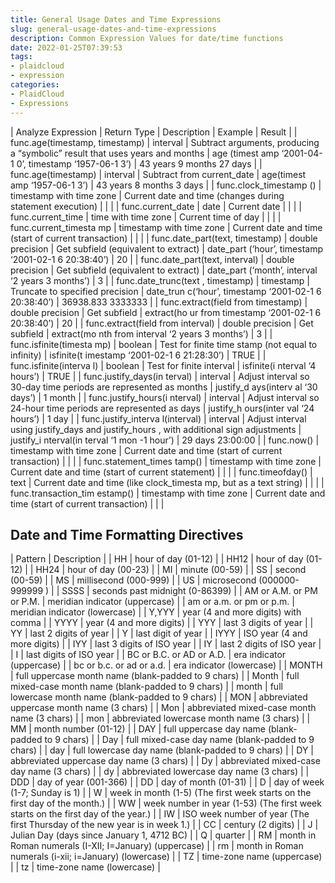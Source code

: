```yaml
---
title: General Usage Dates and Time Expressions
slug: general-usage-dates-and-time-expressions
description: Common Expression Values for date/time functions
date: 2022-01-25T07:39:53
tags:
- plaidcloud
- expression
categories:
- PlaidCloud
- Expressions
---
```





| Analyze Expression | Return Type | Description | Example | Result |
| func.age(timestamp, timestamp) | interval | Subtract arguments, producing a “symbolic” result that uses years and months | age (timest amp ‘2001-04-1 0’, timestamp ‘1957-06-1 3’) | 43 years 9 months 27 days |
| func.age(timestamp) | interval | Subtract from current\_date | age(timest amp ‘1957-06-1 3’) | 43 years 8 months 3 days |
| func.clock\_timestamp () | timestamp with time zone | Current date and time (changes during statement execution) |  |  |
| func.current\_date | date | Current date |  |  |
| func.current\_time | time with time zone | Current time of day |  |  |
| func.current\_timesta mp | timestamp with time zone | Current date and time (start of current transaction) |  |  |
| func.date\_part(text, timestamp) | double precision | Get subfield (equivalent to extract) | date\_part (‘hour’, timestamp ‘2001-02-1 6 20:38:40’) | 20 |
| func.date\_part(text, interval) | double precision | Get subfield (equivalent to extract) | date\_part (‘month’, interval ‘2 years 3 months’) | 3 |
| func.date\_trunc(text , timestamp) | timestamp | Truncate to specified precision | date\_trun c(‘hour’, timestamp ‘2001-02-1 6 20:38:40’) | 36938.833 3333333 |
| func.extract(field from timestamp) | double precision | Get subfield | extract(ho ur from timestamp ‘2001-02-1 6 20:38:40’) | 20 |
| func.extract(field from interval) | double precision | Get subfield | extract(mo nth from interval ‘2 years 3 months’) | 3 |
| func.isfinite(timesta mp) | boolean | Test for finite time stamp (not equal to infinity) | isfinite(t imestamp ‘2001-02-1 6 21:28:30’) | TRUE |
| func.isfinite(interva l) | boolean | Test for finite interval | isfinite(i nterval ‘4 hours’) | TRUE |
| func.justify\_days(in terval) | interval | Adjust interval so 30-day time periods are represented as months | justify\_d ays(interv al ‘30 days’) | 1 month |
| func.justify\_hours(i nterval) | interval | Adjust interval so 24-hour time periods are represented as days | justify\_h ours(inter val ‘24 hours’) | 1 day |
| func.justify\_interva l(interval) | interval | Adjust interval using justify\_days and justify\_hours , with additional sign adjustments | justify\_i nterval(in terval ‘1 mon -1 hour’) | 29 days 23:00:00 |
| func.now() | timestamp with time zone | Current date and time (start of current transaction) |  |  |
| func.statement\_times tamp() | timestamp with time zone | Current date and time (start of current statement) |  |  |
| func.timeofday() | text | Current date and time (like clock\_timesta mp, but as a text string) |  |  |
| func.transaction\_tim estamp() | timestamp with time zone | Current date and time (start of current transaction) |  |  |

## Date and Time Formatting Directives




| Pattern | Description |
| HH | hour of day (01-12) |
| HH12 | hour of day (01-12) |
| HH24 | hour of day (00-23) |
| MI | minute (00-59) |
| SS | second (00-59) |
| MS | millisecond (000-999) |
| US | microsecond (000000-999999 ) |
| SSSS | seconds past midnight (0-86399) |
| AM or A.M. or PM or P.M. | meridian indicator (uppercase) |
| am or a.m. or pm or p.m. | meridian indicator (lowercase) |
| Y,YYY | year (4 and more digits) with comma |
| YYYY | year (4 and more digits) |
| YYY | last 3 digits of year |
| YY | last 2 digits of year |
| Y | last digit of year |
| IYYY | ISO year (4 and more digits) |
| IYY | last 3 digits of ISO year |
| IY | last 2 digits of ISO year |
| I | last digits of ISO year |
| BC or B.C. or AD or A.D. | era indicator (uppercase) |
| bc or b.c. or ad or a.d. | era indicator (lowercase) |
| MONTH | full uppercase month name (blank-padded to 9 chars) |
| Month | full mixed-case month name (blank-padded to 9 chars) |
| month | full lowercase month name (blank-padded to 9 chars) |
| MON | abbreviated uppercase month name (3 chars) |
| Mon | abbreviated mixed-case month name (3 chars) |
| mon | abbreviated lowercase month name (3 chars) |
| MM | month number (01-12) |
| DAY | full uppercase day name (blank-padded to 9 chars) |
| Day | full mixed-case day name (blank-padded to 9 chars) |
| day | full lowercase day name (blank-padded to 9 chars) |
| DY | abbreviated uppercase day name (3 chars) |
| Dy | abbreviated mixed-case day name (3 chars) |
| dy | abbreviated lowercase day name (3 chars) |
| DDD | day of year (001-366) |
| DD | day of month (01-31) |
| D | day of week (1-7; Sunday is 1) |
| W | week in month (1-5) (The first week starts on the first day of the month.) |
| WW | week number in year (1-53) (The first week starts on the first day of the year.) |
| IW | ISO week number of year (The first Thursday of the new year is in week 1.) |
| CC | century (2 digits) |
| J | Julian Day (days since January 1, 4712 BC) |
| Q | quarter |
| RM | month in Roman numerals (I-XII; I=January) (uppercase) |
| rm | month in Roman numerals (i-xii; i=January) (lowercase) |
| TZ | time-zone name (uppercase) |
| tz | time-zone name (lowercase) |

